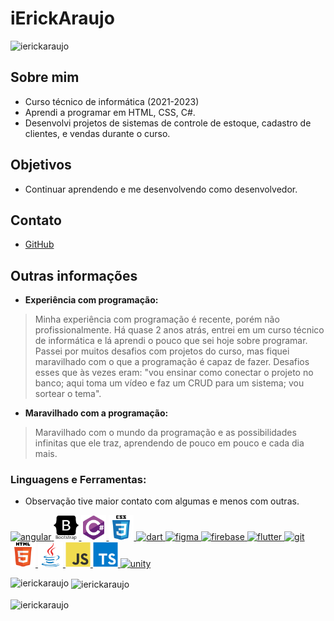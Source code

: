 # iErickAraujo

<p align="left"> <img src="https://komarev.com/ghpvc/?username=ierickaraujo&label=Profile%20views&color=0e75b6&style=flat" alt="ierickaraujo" /> </p>

## Sobre mim

- Curso técnico de informática (2021-2023)
- Aprendi a programar em HTML, CSS, C#.
- Desenvolvi projetos de sistemas de controle de estoque, cadastro de clientes, e vendas durante o curso.

## Objetivos

- Continuar aprendendo e me desenvolvendo como desenvolvedor.

## Contato

- [GitHub](https://github.com/ierickaraujo)

## Outras informações

- **Experiência com programação:**

> Minha experiência com programação é recente, porém não profissionalmente. Há quase 2 anos atrás, entrei em um curso técnico de informática e lá aprendi o pouco que sei hoje sobre programar. Passei por muitos desafios com projetos do curso, mas fiquei maravilhado com o que a programação é capaz de fazer. Desafios esses que às vezes eram: "vou ensinar como conectar o projeto no banco; aqui toma um vídeo e faz um CRUD para um sistema; vou sortear o tema".

- **Maravilhado com a programação:**

> Maravilhado com o mundo da programação e as possibilidades infinitas que ele traz, aprendendo de pouco em pouco e cada dia mais.

<h3 align="left">Linguagens e Ferramentas:</h3>

- Observação tive maior contato com algumas e menos com outras.

<p align="left"> <a href="https://angular.io" target="_blank" rel="noreferrer"> <img src="https://angular.io/assets/images/logos/angular/angular.svg" alt="angular" width="40" height="40"/> </a> <a href="https://getbootstrap.com" target="_blank" rel="noreferrer"> <img src="https://raw.githubusercontent.com/devicons/devicon/master/icons/bootstrap/bootstrap-plain-wordmark.svg" alt="bootstrap" width="40" height="40"/> </a> <a href="https://www.w3schools.com/cs/" target="_blank" rel="noreferrer"> <img src="https://raw.githubusercontent.com/devicons/devicon/master/icons/csharp/csharp-original.svg" alt="csharp" width="40" height="40"/> </a> <a href="https://www.w3schools.com/css/" target="_blank" rel="noreferrer"> <img src="https://raw.githubusercontent.com/devicons/devicon/master/icons/css3/css3-original-wordmark.svg" alt="css3" width="40" height="40"/> </a> <a href="https://dart.dev" target="_blank" rel="noreferrer"> <img src="https://www.vectorlogo.zone/logos/dartlang/dartlang-icon.svg" alt="dart" width="40" height="40"/> </a> <a href="https://www.figma.com/" target="_blank" rel="noreferrer"> <img src="https://www.vectorlogo.zone/logos/figma/figma-icon.svg" alt="figma" width="40" height="40"/> </a> <a href="https://firebase.google.com/" target="_blank" rel="noreferrer"> <img src="https://www.vectorlogo.zone/logos/firebase/firebase-icon.svg" alt="firebase" width="40" height="40"/> </a> <a href="https://flutter.dev" target="_blank" rel="noreferrer"> <img src="https://www.vectorlogo.zone/logos/flutterio/flutterio-icon.svg" alt="flutter" width="40" height="40"/> </a> <a href="https://git-scm.com/" target="_blank" rel="noreferrer"> <img src="https://www.vectorlogo.zone/logos/git-scm/git-scm-icon.svg" alt="git" width="40" height="40"/> </a> <a href="https://www.w3.org/html/" target="_blank" rel="noreferrer"> <img src="https://raw.githubusercontent.com/devicons/devicon/master/icons/html5/html5-original-wordmark.svg" alt="html5" width="40" height="40"/> </a> <a href="https://www.java.com" target="_blank" rel="noreferrer"> <img src="https://raw.githubusercontent.com/devicons/devicon/master/icons/java/java-original.svg" alt="java" width="40" height="40"/> </a> <a href="https://developer.mozilla.org/en-US/docs/Web/JavaScript" target="_blank" rel="noreferrer"> <img src="https://raw.githubusercontent.com/devicons/devicon/master/icons/javascript/javascript-original.svg" alt="javascript" width="40" height="40"/> </a> <a href="https://www.typescriptlang.org/" target="_blank" rel="noreferrer"> <img src="https://raw.githubusercontent.com/devicons/devicon/master/icons/typescript/typescript-original.svg" alt="typescript" width="40" height="40"/> </a> <a href="https://unity.com/" target="_blank" rel="noreferrer"> <img src="https://www.vectorlogo.zone/logos/unity3d/unity3d-icon.svg" alt="unity" width="40" height="40"/> </a> </p>

<p><img align="left" src="https://github-readme-stats.vercel.app/api/top-langs?username=ierickaraujo&show_icons=true&locale=en&layout=compact" alt="ierickaraujo" /></p>

<p>&nbsp;<img align="center" src="https://github-readme-stats.vercel.app/api?username=ierickaraujo&show_icons=true&locale=en" alt="ierickaraujo" /></p>

<p><img align="center" src="https://github-readme-streak-stats.herokuapp.com/?user=ierickaraujo&" alt="ierickaraujo" /></p>
